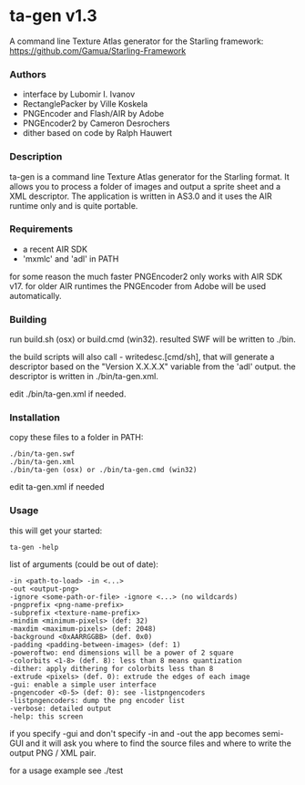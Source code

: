 # ta-gen v1.3
A command line Texture Atlas generator for the Starling framework:
https://github.com/Gamua/Starling-Framework

### Authors

- interface by Lubomir I. Ivanov
- RectanglePacker by Ville Koskela
- PNGEncoder and Flash/AIR by Adobe
- PNGEncoder2 by Cameron Desrochers
- dither based on code by Ralph Hauwert

### Description

ta-gen is a command line Texture Atlas generator for the Starling format.
It allows you to process a folder of images and output a sprite sheet and a XML
descriptor. The application is written in AS3.0 and it uses the AIR runtime
only and is quite portable.

### Requirements

- a recent AIR SDK
- 'mxmlc' and 'adl' in PATH

for some reason the much faster PNGEncoder2 only works with AIR SDK v17.
for older AIR runtimes the PNGEncoder from Adobe will be used automatically.

### Building

run build.sh (osx) or build.cmd (win32). resulted SWF will be written to ./bin.

the build scripts will also call - writedesc.[cmd/sh], that will generate
a descriptor based on the "Version X.X.X.X" variable from the 'adl' output.
the descriptor is written in ./bin/ta-gen.xml.

edit ./bin/ta-gen.xml if needed.

### Installation

copy these files to a folder in PATH:
```
./bin/ta-gen.swf
./bin/ta-gen.xml
./bin/ta-gen (osx) or ./bin/ta-gen.cmd (win32)
```

edit ta-gen.xml if needed

### Usage

this will get your started:
```
ta-gen -help
```

list of arguments (could be out of date):
```
-in <path-to-load> -in <...>
-out <output-png>
-ignore <some-path-or-file> -ignore <...> (no wildcards)
-pngprefix <png-name-prefix>
-subprefix <texture-name-prefix>
-mindim <minimum-pixels> (def: 32)
-maxdim <maximum-pixels> (def: 2048)
-background <0xAARRGGBB> (def. 0x0)
-padding <padding-between-images> (def: 1)
-poweroftwo: end dimensions will be a power of 2 square
-colorbits <1-8> (def. 8): less than 8 means quantization
-dither: apply dithering for colorbits less than 8
-extrude <pixels> (def. 0): extrude the edges of each image
-gui: enable a simple user interface
-pngencoder <0-5> (def: 0): see -listpngencoders
-listpngencoders: dump the png encoder list
-verbose: detailed output
-help: this screen

```

if you specify -gui and don't specify -in and -out the app becomes semi-GUI
and it will ask you where to find the source files and where to write the
output PNG / XML pair.  

for a usage example see ./test
